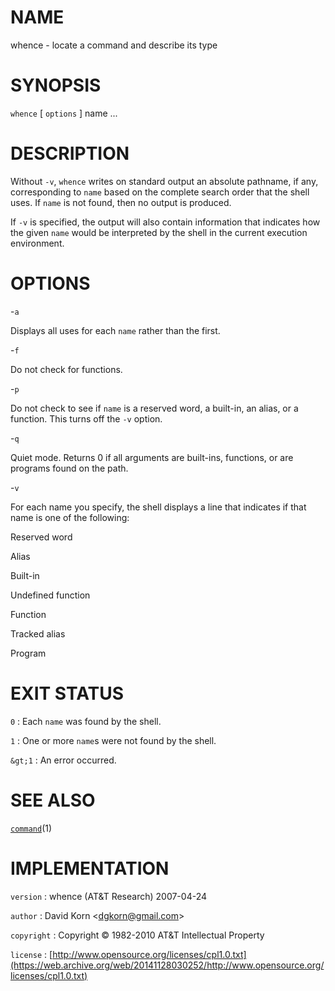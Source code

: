 # NAME

whence - locate a command and describe its type

# SYNOPSIS

`whence` \[ `options` \] name ...

# DESCRIPTION

Without `-v`, `whence` writes on standard output an absolute
pathname, if any, corresponding to `name` based on the complete search
order that the shell uses. If `name` is not found, then no output is
produced.

If `-v` is specified, the output will also contain information that
indicates how the given `name` would be interpreted by the shell in the
current execution environment.

# OPTIONS

-`a`

Displays all uses for each `name` rather than the first.

-`f`

Do not check for functions.

-`p`

Do not check to see if `name` is a reserved word, a built-in, an alias,
or a function. This turns off the `-v` option.

-`q`

Quiet mode. Returns 0 if all arguments are built-ins, functions, or are
programs found on the path.

-`v`

For each name you specify, the shell displays a line that indicates if
that name is one of the following:

Reserved word

Alias

Built-in

Undefined function

Function

Tracked alias

Program

# EXIT STATUS

`0`
: Each `name` was found by the shell.

`1`
: One or more `name`s were not found by the shell.

`&gt;1`
: An error occurred.

# SEE ALSO

[`command`](/web/20141128030252/http://www2.research.att.com/~astopen/man/man1/command.html)(1)

# IMPLEMENTATION

`version`
: whence (AT&T Research) 2007-04-24

`author`
: David Korn
    &lt;[dgkorn@gmail.com](https://web.archive.org/web/20141128030252/mailto:dgkorn@gmail.com)&gt;

`copyright`
: Copyright © 1982-2010 AT&T Intellectual Property

`license`
: [http://www.opensource.org/licenses/cpl1.0.txt](https://web.archive.org/web/20141128030252/http://www.opensource.org/licenses/cpl1.0.txt)


